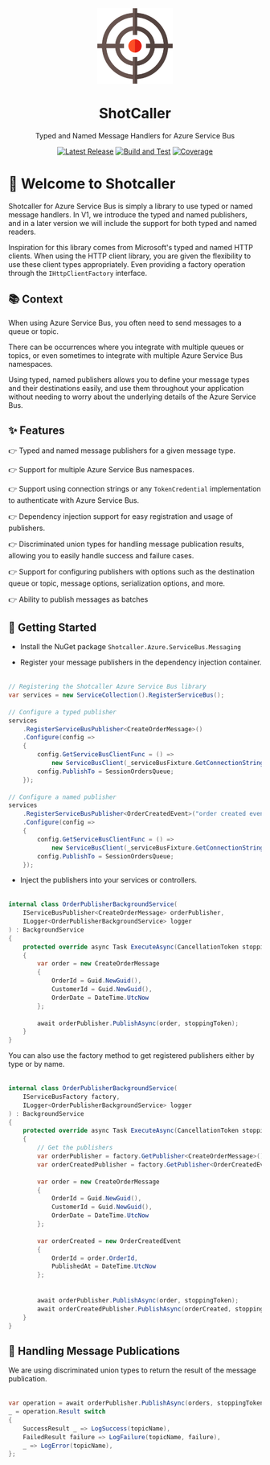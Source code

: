 ﻿<div align="center">
<img src="target.png" alt="ShotCaller" width="150px"/>

# ShotCaller

Typed and Named Message Handlers for Azure Service Bus


[![Latest Release](https://img.shields.io/github/v/release/Cheranga/shotcaller?sort=semver)](https://github.com/Cheranga/shotcaller/releases/latest)
[![Build and Test](https://github.com/Cheranga/shotcaller/actions/workflows/ci-pipeline.yml/badge.svg)](https://github.com/Cheranga/shotcaller/actions/workflows/ci-pipeline.yml)
[![Coverage](https://img.shields.io/endpoint?url=https://gist.githubusercontent.com/Cheranga/39e81c066bc22668168352b8484ef7df/raw/coverage-badge.json)](https://github.com/Cheranga/shotcaller/actions/workflows/restore-build-test.yml)

</div>

# :tada: Welcome to Shotcaller

Shotcaller for Azure Service Bus is simply a library to use typed or named message handlers.
In V1, we introduce the typed and named publishers, and in a later version we will include the
support for both typed and named readers.

Inspiration for this library comes from Microsoft's typed and named HTTP clients.
When using the HTTP client library, you are given the flexibility to use these client types
appropriately. Even providing a factory operation through the `IHttpClientFactory` interface.

## :books: Context

When using Azure Service Bus, you often need to send messages to a queue or topic.

There can be occurrences where you integrate with multiple queues or topics, or even sometimes
to integrate with multiple Azure Service Bus namespaces.

Using typed, named publishers allows you to define your message types and their destinations easily, and use
them throughout your application without needing to worry about the underlying details of the Azure Service Bus.

## :sparkles: Features

:point_right: Typed and named message publishers for a given message type.

:point_right: Support for multiple Azure Service Bus namespaces.

:point_right: Support using connection strings or any `TokenCredential` implementation to authenticate with 
Azure Service Bus.

:point_right: Dependency injection support for easy registration and usage of publishers.

:point_right: Discriminated union types for handling message publication results, allowing you to easily handle success and failure
cases.

:point_right: Support for configuring publishers with options such as the destination queue or topic, message options,
serialization options, and more.

:point_right: Ability to publish messages as batches

## :runner: Getting Started

* Install the NuGet package `Shotcaller.Azure.ServiceBus.Messaging`

* Register your message publishers in the dependency injection container.

```csharp

// Registering the Shotcaller Azure Service Bus library
var services = new ServiceCollection().RegisterServiceBus();

// Configure a typed publisher
services
    .RegisterServiceBusPublisher<CreateOrderMessage>()
    .Configure(config =>
    {
        config.GetServiceBusClientFunc = () =>
            new ServiceBusClient(_serviceBusFixture.GetConnectionString());
        config.PublishTo = SessionOrdersQueue;
    });

// Configure a named publisher
services
    .RegisterServiceBusPublisher<OrderCreatedEvent>("order created event publisher")
    .Configure(config =>
    {
        config.GetServiceBusClientFunc = () =>
            new ServiceBusClient(_serviceBusFixture.GetConnectionString());
        config.PublishTo = SessionOrdersQueue;
    });

```

* Inject the publishers into your services or controllers.

```csharp

internal class OrderPublisherBackgroundService(
    IServiceBusPublisher<CreateOrderMessage> orderPublisher,
    ILogger<OrderPublisherBackgroundService> logger
) : BackgroundService
{
    protected override async Task ExecuteAsync(CancellationToken stoppingToken)
    {
        var order = new CreateOrderMessage
        {
            OrderId = Guid.NewGuid(),
            CustomerId = Guid.NewGuid(),
            OrderDate = DateTime.UtcNow
        };
        
        await orderPublisher.PublishAsync(order, stoppingToken);
    }
}
```

You can also use the factory method to get registered publishers either by type or by name.

```csharp

internal class OrderPublisherBackgroundService(
    IServiceBusFactory factory,
    ILogger<OrderPublisherBackgroundService> logger
) : BackgroundService
{
    protected override async Task ExecuteAsync(CancellationToken stoppingToken)
    {
        // Get the publishers
        var orderPublisher = factory.GetPublisher<CreateOrderMessage>();
        var orderCreatedPublisher = factory.GetPublisher<OrderCreatedEvent>("order created event publisher");
        
        var order = new CreateOrderMessage
        {
            OrderId = Guid.NewGuid(),
            CustomerId = Guid.NewGuid(),
            OrderDate = DateTime.UtcNow
        };
        
        var orderCreated = new OrderCreatedEvent
        {
            OrderId = order.OrderId,
            PublishedAt = DateTime.UtcNow
        };
        
        
        await orderPublisher.PublishAsync(order, stoppingToken);
        await orderCreatedPublisher.PublishAsync(orderCreated, stoppingToken);
    }
}

```

## :dart: Handling Message Publications

We are using discriminated union types to return the result of the message publication.

```csharp

var operation = await orderPublisher.PublishAsync(orders, stoppingToken);
_ = operation.Result switch
{
    SuccessResult _ => LogSuccess(topicName),
    FailedResult failure => LogFailure(topicName, failure),
    _ => LogError(topicName),
};

```

